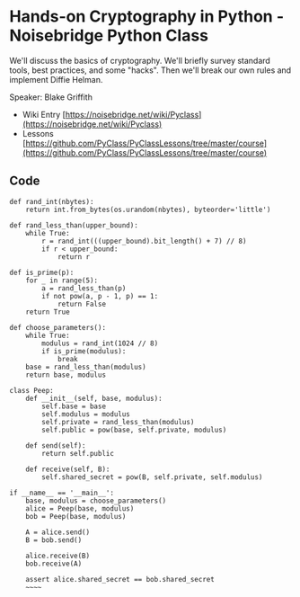 # Hands-on Cryptography in Python - Noisebridge Python Class


We'll discuss the basics of cryptography. We'll briefly survey standard tools, best practices, and some "hacks".  Then we'll break our own rules and implement Diffie Helman. 

Speaker: Blake Griffith 


* Wiki Entry [https://noisebridge.net/wiki/Pyclass](https://noisebridge.net/wiki/Pyclass)
* Lessons [https://github.com/PyClass/PyClassLessons/tree/master/course](https://github.com/PyClass/PyClassLessons/tree/master/course)

## Code


~~~~
def rand_int(nbytes):
    return int.from_bytes(os.urandom(nbytes), byteorder='little')
 
def rand_less_than(upper_bound):
    while True:
        r = rand_int(((upper_bound).bit_length() + 7) // 8)
        if r < upper_bound:
            return r
 
def is_prime(p):
    for _ in range(5):
        a = rand_less_than(p)
        if not pow(a, p - 1, p) == 1:
            return False
    return True
 
def choose_parameters():
    while True:
        modulus = rand_int(1024 // 8)
        if is_prime(modulus):
            break
    base = rand_less_than(modulus)
    return base, modulus
 
class Peep:
    def __init__(self, base, modulus):
        self.base = base
        self.modulus = modulus
        self.private = rand_less_than(modulus)
        self.public = pow(base, self.private, modulus)
 
    def send(self):
        return self.public
 
    def receive(self, B):
        self.shared_secret = pow(B, self.private, self.modulus)
 
if __name__ == '__main__':
    base, modulus = choose_parameters()
    alice = Peep(base, modulus)
    bob = Peep(base, modulus)
 
    A = alice.send()
    B = bob.send()
 
    alice.receive(B)
    bob.receive(A)
 
    assert alice.shared_secret == bob.shared_secret
    ~~~~
